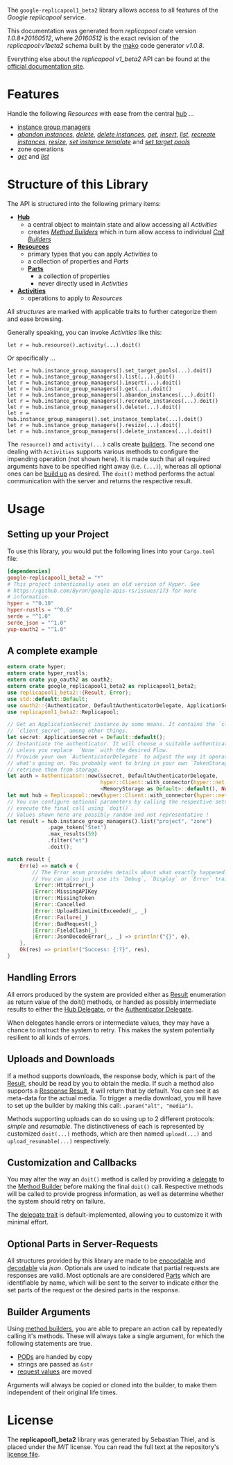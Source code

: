 <!---
DO NOT EDIT !
This file was generated automatically from 'src/mako/api/README.md.mako'
DO NOT EDIT !
-->
The `google-replicapool1_beta2` library allows access to all features of the *Google replicapool* service.

This documentation was generated from *replicapool* crate version *1.0.8+20160512*, where *20160512* is the exact revision of the *replicapool:v1beta2* schema built by the [mako](http://www.makotemplates.org/) code generator *v1.0.8*.

Everything else about the *replicapool* *v1_beta2* API can be found at the
[official documentation site](https://developers.google.com/compute/docs/instance-groups/manager/v1beta2).
# Features

Handle the following *Resources* with ease from the central [hub](https://docs.rs/google-replicapool1_beta2/1.0.8+20160512/google_replicapool1_beta2/struct.Replicapool.html) ... 

* [instance group managers](https://docs.rs/google-replicapool1_beta2/1.0.8+20160512/google_replicapool1_beta2/struct.InstanceGroupManager.html)
 * [*abandon instances*](https://docs.rs/google-replicapool1_beta2/1.0.8+20160512/google_replicapool1_beta2/struct.InstanceGroupManagerAbandonInstanceCall.html), [*delete*](https://docs.rs/google-replicapool1_beta2/1.0.8+20160512/google_replicapool1_beta2/struct.InstanceGroupManagerDeleteCall.html), [*delete instances*](https://docs.rs/google-replicapool1_beta2/1.0.8+20160512/google_replicapool1_beta2/struct.InstanceGroupManagerDeleteInstanceCall.html), [*get*](https://docs.rs/google-replicapool1_beta2/1.0.8+20160512/google_replicapool1_beta2/struct.InstanceGroupManagerGetCall.html), [*insert*](https://docs.rs/google-replicapool1_beta2/1.0.8+20160512/google_replicapool1_beta2/struct.InstanceGroupManagerInsertCall.html), [*list*](https://docs.rs/google-replicapool1_beta2/1.0.8+20160512/google_replicapool1_beta2/struct.InstanceGroupManagerListCall.html), [*recreate instances*](https://docs.rs/google-replicapool1_beta2/1.0.8+20160512/google_replicapool1_beta2/struct.InstanceGroupManagerRecreateInstanceCall.html), [*resize*](https://docs.rs/google-replicapool1_beta2/1.0.8+20160512/google_replicapool1_beta2/struct.InstanceGroupManagerResizeCall.html), [*set instance template*](https://docs.rs/google-replicapool1_beta2/1.0.8+20160512/google_replicapool1_beta2/struct.InstanceGroupManagerSetInstanceTemplateCall.html) and [*set target pools*](https://docs.rs/google-replicapool1_beta2/1.0.8+20160512/google_replicapool1_beta2/struct.InstanceGroupManagerSetTargetPoolCall.html)
* zone operations
 * [*get*](https://docs.rs/google-replicapool1_beta2/1.0.8+20160512/google_replicapool1_beta2/struct.ZoneOperationGetCall.html) and [*list*](https://docs.rs/google-replicapool1_beta2/1.0.8+20160512/google_replicapool1_beta2/struct.ZoneOperationListCall.html)




# Structure of this Library

The API is structured into the following primary items:

* **[Hub](https://docs.rs/google-replicapool1_beta2/1.0.8+20160512/google_replicapool1_beta2/struct.Replicapool.html)**
    * a central object to maintain state and allow accessing all *Activities*
    * creates [*Method Builders*](https://docs.rs/google-replicapool1_beta2/1.0.8+20160512/google_replicapool1_beta2/trait.MethodsBuilder.html) which in turn
      allow access to individual [*Call Builders*](https://docs.rs/google-replicapool1_beta2/1.0.8+20160512/google_replicapool1_beta2/trait.CallBuilder.html)
* **[Resources](https://docs.rs/google-replicapool1_beta2/1.0.8+20160512/google_replicapool1_beta2/trait.Resource.html)**
    * primary types that you can apply *Activities* to
    * a collection of properties and *Parts*
    * **[Parts](https://docs.rs/google-replicapool1_beta2/1.0.8+20160512/google_replicapool1_beta2/trait.Part.html)**
        * a collection of properties
        * never directly used in *Activities*
* **[Activities](https://docs.rs/google-replicapool1_beta2/1.0.8+20160512/google_replicapool1_beta2/trait.CallBuilder.html)**
    * operations to apply to *Resources*

All *structures* are marked with applicable traits to further categorize them and ease browsing.

Generally speaking, you can invoke *Activities* like this:

```Rust,ignore
let r = hub.resource().activity(...).doit()
```

Or specifically ...

```ignore
let r = hub.instance_group_managers().set_target_pools(...).doit()
let r = hub.instance_group_managers().list(...).doit()
let r = hub.instance_group_managers().insert(...).doit()
let r = hub.instance_group_managers().get(...).doit()
let r = hub.instance_group_managers().abandon_instances(...).doit()
let r = hub.instance_group_managers().recreate_instances(...).doit()
let r = hub.instance_group_managers().delete(...).doit()
let r = hub.instance_group_managers().set_instance_template(...).doit()
let r = hub.instance_group_managers().resize(...).doit()
let r = hub.instance_group_managers().delete_instances(...).doit()
```

The `resource()` and `activity(...)` calls create [builders][builder-pattern]. The second one dealing with `Activities` 
supports various methods to configure the impending operation (not shown here). It is made such that all required arguments have to be 
specified right away (i.e. `(...)`), whereas all optional ones can be [build up][builder-pattern] as desired.
The `doit()` method performs the actual communication with the server and returns the respective result.

# Usage

## Setting up your Project

To use this library, you would put the following lines into your `Cargo.toml` file:

```toml
[dependencies]
google-replicapool1_beta2 = "*"
# This project intentionally uses an old version of Hyper. See
# https://github.com/Byron/google-apis-rs/issues/173 for more
# information.
hyper = "^0.10"
hyper-rustls = "^0.6"
serde = "^1.0"
serde_json = "^1.0"
yup-oauth2 = "^1.0"
```

## A complete example

```Rust
extern crate hyper;
extern crate hyper_rustls;
extern crate yup_oauth2 as oauth2;
extern crate google_replicapool1_beta2 as replicapool1_beta2;
use replicapool1_beta2::{Result, Error};
use std::default::Default;
use oauth2::{Authenticator, DefaultAuthenticatorDelegate, ApplicationSecret, MemoryStorage};
use replicapool1_beta2::Replicapool;

// Get an ApplicationSecret instance by some means. It contains the `client_id` and 
// `client_secret`, among other things.
let secret: ApplicationSecret = Default::default();
// Instantiate the authenticator. It will choose a suitable authentication flow for you, 
// unless you replace  `None` with the desired Flow.
// Provide your own `AuthenticatorDelegate` to adjust the way it operates and get feedback about 
// what's going on. You probably want to bring in your own `TokenStorage` to persist tokens and
// retrieve them from storage.
let auth = Authenticator::new(&secret, DefaultAuthenticatorDelegate,
                              hyper::Client::with_connector(hyper::net::HttpsConnector::new(hyper_rustls::TlsClient::new())),
                              <MemoryStorage as Default>::default(), None);
let mut hub = Replicapool::new(hyper::Client::with_connector(hyper::net::HttpsConnector::new(hyper_rustls::TlsClient::new())), auth);
// You can configure optional parameters by calling the respective setters at will, and
// execute the final call using `doit()`.
// Values shown here are possibly random and not representative !
let result = hub.instance_group_managers().list("project", "zone")
             .page_token("Stet")
             .max_results(59)
             .filter("et")
             .doit();

match result {
    Err(e) => match e {
        // The Error enum provides details about what exactly happened.
        // You can also just use its `Debug`, `Display` or `Error` traits
         Error::HttpError(_)
        |Error::MissingAPIKey
        |Error::MissingToken
        |Error::Cancelled
        |Error::UploadSizeLimitExceeded(_, _)
        |Error::Failure(_)
        |Error::BadRequest(_)
        |Error::FieldClash(_)
        |Error::JsonDecodeError(_, _) => println!("{}", e),
    },
    Ok(res) => println!("Success: {:?}", res),
}

```
## Handling Errors

All errors produced by the system are provided either as [Result](https://docs.rs/google-replicapool1_beta2/1.0.8+20160512/google_replicapool1_beta2/enum.Result.html) enumeration as return value of 
the doit() methods, or handed as possibly intermediate results to either the 
[Hub Delegate](https://docs.rs/google-replicapool1_beta2/1.0.8+20160512/google_replicapool1_beta2/trait.Delegate.html), or the [Authenticator Delegate](https://docs.rs/yup-oauth2/*/yup_oauth2/trait.AuthenticatorDelegate.html).

When delegates handle errors or intermediate values, they may have a chance to instruct the system to retry. This 
makes the system potentially resilient to all kinds of errors.

## Uploads and Downloads
If a method supports downloads, the response body, which is part of the [Result](https://docs.rs/google-replicapool1_beta2/1.0.8+20160512/google_replicapool1_beta2/enum.Result.html), should be
read by you to obtain the media.
If such a method also supports a [Response Result](https://docs.rs/google-replicapool1_beta2/1.0.8+20160512/google_replicapool1_beta2/trait.ResponseResult.html), it will return that by default.
You can see it as meta-data for the actual media. To trigger a media download, you will have to set up the builder by making
this call: `.param("alt", "media")`.

Methods supporting uploads can do so using up to 2 different protocols: 
*simple* and *resumable*. The distinctiveness of each is represented by customized 
`doit(...)` methods, which are then named `upload(...)` and `upload_resumable(...)` respectively.

## Customization and Callbacks

You may alter the way an `doit()` method is called by providing a [delegate](https://docs.rs/google-replicapool1_beta2/1.0.8+20160512/google_replicapool1_beta2/trait.Delegate.html) to the 
[Method Builder](https://docs.rs/google-replicapool1_beta2/1.0.8+20160512/google_replicapool1_beta2/trait.CallBuilder.html) before making the final `doit()` call. 
Respective methods will be called to provide progress information, as well as determine whether the system should 
retry on failure.

The [delegate trait](https://docs.rs/google-replicapool1_beta2/1.0.8+20160512/google_replicapool1_beta2/trait.Delegate.html) is default-implemented, allowing you to customize it with minimal effort.

## Optional Parts in Server-Requests

All structures provided by this library are made to be [enocodable](https://docs.rs/google-replicapool1_beta2/1.0.8+20160512/google_replicapool1_beta2/trait.RequestValue.html) and 
[decodable](https://docs.rs/google-replicapool1_beta2/1.0.8+20160512/google_replicapool1_beta2/trait.ResponseResult.html) via *json*. Optionals are used to indicate that partial requests are responses 
are valid.
Most optionals are are considered [Parts](https://docs.rs/google-replicapool1_beta2/1.0.8+20160512/google_replicapool1_beta2/trait.Part.html) which are identifiable by name, which will be sent to 
the server to indicate either the set parts of the request or the desired parts in the response.

## Builder Arguments

Using [method builders](https://docs.rs/google-replicapool1_beta2/1.0.8+20160512/google_replicapool1_beta2/trait.CallBuilder.html), you are able to prepare an action call by repeatedly calling it's methods.
These will always take a single argument, for which the following statements are true.

* [PODs][wiki-pod] are handed by copy
* strings are passed as `&str`
* [request values](https://docs.rs/google-replicapool1_beta2/1.0.8+20160512/google_replicapool1_beta2/trait.RequestValue.html) are moved

Arguments will always be copied or cloned into the builder, to make them independent of their original life times.

[wiki-pod]: http://en.wikipedia.org/wiki/Plain_old_data_structure
[builder-pattern]: http://en.wikipedia.org/wiki/Builder_pattern
[google-go-api]: https://github.com/google/google-api-go-client

# License
The **replicapool1_beta2** library was generated by Sebastian Thiel, and is placed 
under the *MIT* license.
You can read the full text at the repository's [license file][repo-license].

[repo-license]: https://github.com/Byron/google-apis-rsblob/master/LICENSE.md
